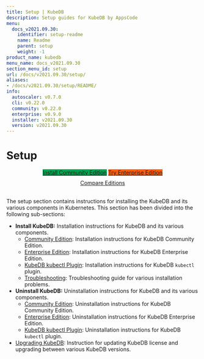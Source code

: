 ```yaml
---
title: Setup | KubeDB
description: Setup guides for KubeDB by AppsCode
menu:
  docs_v2021.09.30:
    identifier: setup-readme
    name: Readme
    parent: setup
    weight: -1
product_name: kubedb
menu_name: docs_v2021.09.30
section_menu_id: setup
url: /docs/v2021.09.30/setup/
aliases:
- /docs/v2021.09.30/setup/README/
info:
  autoscaler: v0.7.0
  cli: v0.22.0
  community: v0.22.0
  enterprise: v0.9.0
  installer: v2021.09.30
  version: v2021.09.30
---
```


# Setup

<div style="text-align: center;">
  <a class="button is-link is-medium is-active has-text-weight-normal" href="/docs/v2021.09.30/setup/install/community" style="background:#00A651; width: 18rem;">Install Community Edition</a>
  <a class="button is-info is-medium is-active has-text-weight-normal" href="/docs/v2021.09.30/setup/install/enterprise"  style="background:#FC6011; width: 18rem;">Try Enterprise Edition</a>
  <a style="margin-top: 10px; display: block;" href="https://kubedb.com/pricing/">Compare Editions</a>
</div>
<br>

The setup section contains instructions for installing the KubeDB and its various components in Kubernetes. This section has been divided into the following sub-sections:

- **Install KubeDB:** Installation instructions for KubeDB and its various components.
  - [Community Edition](/docs/v2021.09.30/setup/install/community): Installation instructions for KubeDB Community Edition.
  - [Enterprise Edition](/docs/v2021.09.30/setup/install/enterprise): Installation instructions for KubeDB Enterprise Edition.
  - [KubeDB kubectl Plugin](/docs/v2021.09.30/setup/install/kubectl_plugin): Installation instructions for KubeDB `kubectl` plugin.
  - [Troubleshooting](/docs/v2021.09.30/setup/install/troubleshoting): Troubleshooting guide for various installation problems.
- **Uninstall KubeDB:** Uninstallation instructions for KubeDB and its various components.
  - [Community Edition](/docs/v2021.09.30/setup/uninstall/community): Uninstallation instructions for KubeDB Community Edition.
  - [Enterprise Edition](/docs/v2021.09.30/setup/uninstall/enterprise): Uninstallation instructions for KubeDB Enterprise Edition.
  - [KubeDB kubectl Plugin](/docs/v2021.09.30/setup/uninstall/kubectl_plugin): Uninstallation instructions for KubeDB `kubectl` plugin.
- [Upgrading KubeDB](/docs/v2021.09.30/setup/upgrade/): Instruction for updating KubeDB license and upgrading between various KubeDB versions.
